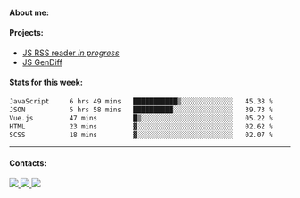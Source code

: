 #### About me:

#### Projects:
- [JS RSS reader *in progress*](https://github.com/GKoil/frontend-project-lvl3)
- [JS GenDiff](https://github.com/GKoil/GenDiff)

#### Stats for this week:
<!--START_SECTION:waka-->

```txt
JavaScript     6 hrs 49 mins   ███████████▒░░░░░░░░░░░░░   45.38 %
JSON           5 hrs 58 mins   ██████████░░░░░░░░░░░░░░░   39.73 %
Vue.js         47 mins         █▒░░░░░░░░░░░░░░░░░░░░░░░   05.22 %
HTML           23 mins         ▓░░░░░░░░░░░░░░░░░░░░░░░░   02.62 %
SCSS           18 mins         ▓░░░░░░░░░░░░░░░░░░░░░░░░   02.07 %
```

<!--END_SECTION:waka-->
---
#### Contacts:

<a target='_blank' title='LinkedIn' href="https://www.linkedin.com/in/gkoil/">
  <img src="https://img.shields.io/badge/LinkedIn-0077B5?style=for-the-badge&logo=linkedin&logoColor=white" />
</a>
<a target='_blank' title='Telegram' href="https://t.me/gkoil">
  <img src="https://img.shields.io/badge/Telegram-2CA5E0?style=for-the-badge&logo=telegram&logoColor=white" />
</a>
<a target='_blank' title='Gmail' href="mailto: gk.grigorev@gmail.com">
  <img src="https://img.shields.io/badge/Gmail-D14836?style=for-the-badge&logo=gmail&logoColor=white" />
</a>

